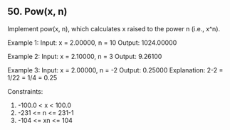 ## 50. Pow(x, n)

Implement pow(x, n), which calculates x raised to the power n (i.e., x^n).


Example 1:
Input: x = 2.00000, 
n = 10
Output: 1024.00000

Example 2:
Input: x = 2.10000, 
n = 3
Output: 9.26100

Example 3:
Input: x = 2.00000, 
n = -2
Output: 0.25000
Explanation: 2-2 = 1/22 = 1/4 = 0.25
 

Constraints:

1. -100.0 < x < 100.0
2. -231 <= n <= 231-1
3. -104 <= xn <= 104
